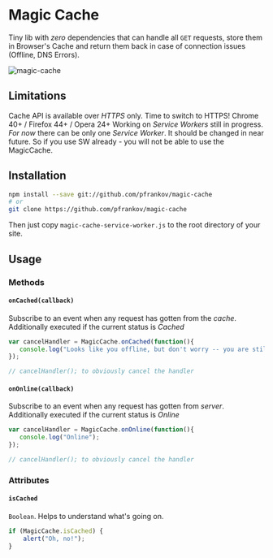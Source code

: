 # Magic Cache

Tiny lib with _zero_ dependencies that can handle all `GET` requests, store them in Browser's Cache and return them back in case of connection issues (Offline, DNS Errors).

![magic-cache](https://cloud.githubusercontent.com/assets/584632/14588020/b89c2e6e-04e0-11e6-904d-91b7cc538030.gif)


## Limitations
Cache API is available over *HTTPS* only. Time to switch to HTTPS!
Chrome 40+ / Firefox 44+ / Opera 24+
Working on _Service Workers_ still in progress. _For now_ there can be only one _Service Worker_. It should be changed in near future.
So if you use SW already - you will not be able to use the MagicCache.

## Installation

```bash
npm install --save git://github.com/pfrankov/magic-cache
# or
git clone https://github.com/pfrankov/magic-cache
```
Then just copy `magic-cache-service-worker.js` to the root directory of your site.


## Usage

### Methods

#### `onCached(callback)`

Subscribe to an event when any request has gotten from the *cache*.
Additionally executed if the current status is _Cached_

```js
var cancelHandler = MagicCache.onCached(function(){
   console.log("Looks like you offline, but don't worry -- you are still geting cached pages"); 
});

// cancelHandler(); to obviously cancel the handler
```

#### `onOnline(callback)`

Subscribe to an event when any request has gotten from *server*.
Additionally executed if the current status is _Online_ 

```js
var cancelHandler = MagicCache.onOnline(function(){
   console.log("Online"); 
});

// cancelHandler(); to obviously cancel the handler 
```

### Attributes

#### `isCached`

`Boolean`. Helps to understand what's going on.

```js
if (MagicCache.isCached) {
    alert("Oh, no!");
}
```